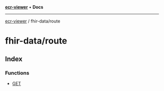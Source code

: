 [**ecr-viewer**](../../README.md) • **Docs**

***

[ecr-viewer](../../README.md) / fhir-data/route

# fhir-data/route

## Index

### Functions

- [GET](functions/GET.md)
